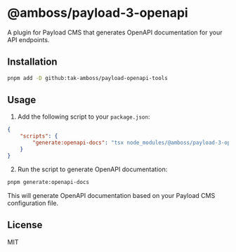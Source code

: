 # @amboss/payload-3-openapi

A plugin for Payload CMS that generates OpenAPI documentation for your API endpoints.

## Installation
```bash
pnpm add -D github:tak-amboss/payload-openapi-tools
```

## Usage

1. Add the following script to your `package.json`:
```json
{
    "scripts": {
        "generate:openapi-docs": "tsx node_modules/@amboss/payload-3-openapi/dist/create-api-docs/index.js $(pwd)/path/to/your/payload.config.ts"
    }
}
```

2. Run the script to generate OpenAPI documentation:
```bash
pnpm generate:openapi-docs
```

This will generate OpenAPI documentation based on your Payload CMS configuration file.

## License

MIT